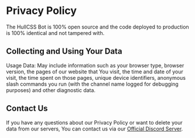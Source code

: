 # Privacy Policy

The HullCSS Bot is 100% open source and the code deployed to production is 100% identical and not tampered with.

## Collecting and Using Your Data

Usage Data: May include information such as your browser type, browser version, the pages of our website that You visit, the time and date of your visit, the time spent on those pages, unique device identifiers, anonymous slash commands you run (with the channel name logged for debugging purposes) and other diagnostic data.

## Contact Us

If you have any questions about our Privacy Policy or want to delete your data from our servers, You can contact us via our [Official Discord Server](https://discord.gg/8kYtKWT2VA).